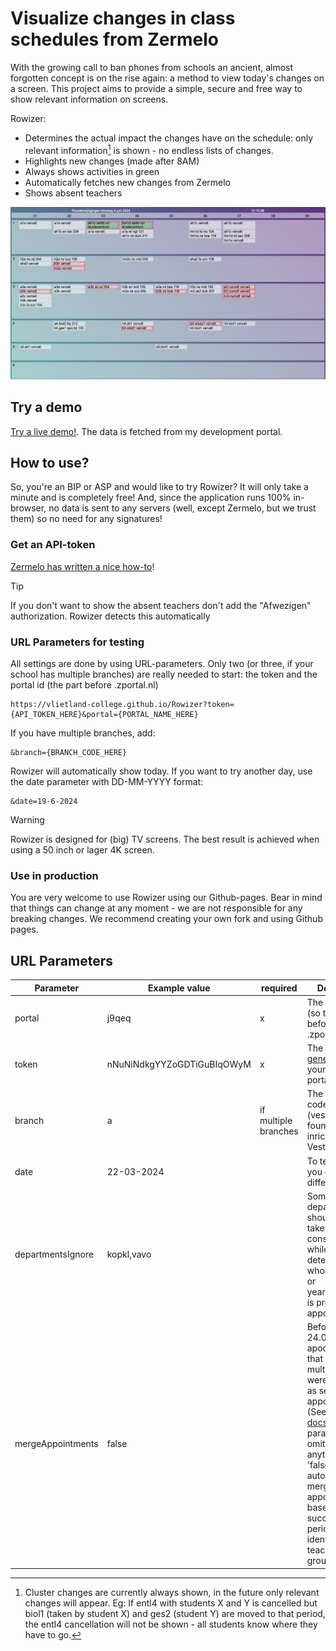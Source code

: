 # Visualize changes in class schedules from Zermelo

With the growing call to ban phones from schools an ancient, almost forgotten concept is on the rise again: a method 
to view today's changes on a screen. This project aims to provide a simple, secure and free way to show relevant 
information on screens. 

Rowizer: 
- Determines the actual impact the changes have on the schedule: only relevant information[^1] is shown - no endless lists of changes. 
- Highlights new changes (made after 8AM)
- Always shows activities in green 
- Automatically fetches new changes from Zermelo
- Shows absent teachers 



[^1]:  Cluster changes are currently always shown, in the future only relevant changes will appear. Eg: If entl4 with students X and Y is cancelled but biol1 (taken by student X) and ges2 (student Y) are moved to that period, the entl4 cancellation will not be shown - all students know where they have to go.

![Screenshot of a live Rowizer example](/assets/img/example.png)

## Try a demo
[Try a live demo!](https://vlietland-college.github.io/Rowizer?token=2dj7g4pjs197hm263rmbq6m9i2&portal=j9qeq&date=19-6-2024&branch=a). The data is fetched from my development portal. 

## How to use?
So, you're an BIP or ASP and would like to try Rowizer? It will only take a minute and is completely free! And, since the application runs 100% in-browser, no data is sent to any servers (well, except Zermelo, but we trust them) so no need for any signatures!

### Get an API-token
[Zermelo has written a nice how-to](https://support.zermelo.nl/guides/applicatiebeheerder/koppelingen/overige-koppelingen-2/koppeling-met-overige-externe-partijen#stap_1_gebruiker_toevoegen)! 
> [!TIP]
> If you don't want to show the absent teachers don't add the "Afwezigen" authorization. Rowizer detects this automatically

### URL Parameters for testing
All settings are done by using URL-parameters. Only two (or three, if your school has multiple branches) are really needed to start: the token and the portal id (the part before .zportal.nl)
```
https://vlietland-college.github.io/Rowizer?token={API_TOKEN_HERE}&portal={PORTAL_NAME_HERE}
```
If you have multiple branches, add:
```
&branch={BRANCH_CODE_HERE}
```
Rowizer will automatically show today. If you want to try another day, use the date parameter with DD-MM-YYYY format:
```
&date=19-6-2024
```

> [!WARNING]
> Rowizer is designed for (big) TV screens. The best result is achieved when using a 50 inch or lager 4K screen. 

### Use in production
You are very welcome to use Rowizer using our Github-pages. Bear in mind that things can change at any moment - we are not responsible for any breaking changes. We recommend creating your own fork and using Github pages. 


## URL Parameters
|Parameter| Example value              | required           | Description                                                                                                                                                                      |
|------|----------------------------|--------------------|----------------------------------------------------------------------------------------------------------------------------------------------------------------------------------|
|portal| j9qeq                      | x                  | The zportal ID (so the part before .zportal.nl                                                                                                                                   |
|token| nNuNiNdkgYYZoGDTiGuBIqOWyM | x                  | The API-token [generated](https://support.zermelo.nl/guides/applicatiebeheerder/koppelingen/overige-koppelingen-2/koppeling-met-overige-externe-partijen) in your Zermelo portal |
|branch| a                          | if multiple branches | The branch code (vestigingscode) found in Portal inrichting -> Vestigingen                                                                                                       |
|date| 22-03-2024                 | | To test Rowizer you can use a different date                                                                                                                                     |
|departmentsIgnore| kopkl,vavo                 ||Some departments should not be taken into consideration while determining if a whole education or yearOfEducation is present in an appointment.|
|mergeAppointments| false                      | | Before Zermelo 24.07 apoointments that span multiple periods were published as seperate appointments. (See [the release docs](https://support.zermelo.nl/news/posts/release-2407#wat_is_een_publicatieblokn)). If this parameter is omitted or set to anything but 'false', Rowizer automatically merges these appointments based on successive periods and identical teachers and groups.
